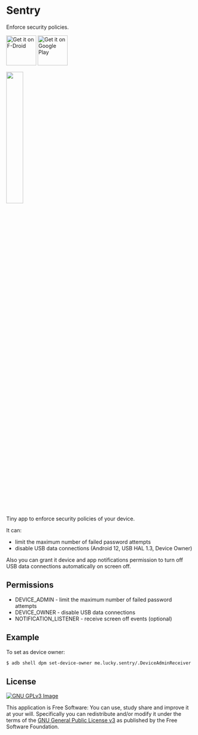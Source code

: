 # Sentry

Enforce security policies.

[<img
     src="https://fdroid.gitlab.io/artwork/badge/get-it-on.png"
     alt="Get it on F-Droid"
     height="80">](https://f-droid.org/packages/me.lucky.sentry/)
[<img
      src="https://play.google.com/intl/en_us/badges/images/generic/en-play-badge.png"
      alt="Get it on Google Play"
      height="80">](https://play.google.com/store/apps/details?id=me.lucky.sentry)

<img 
     src="https://raw.githubusercontent.com/x13a/Sentry/main/fastlane/metadata/android/en-US/images/phoneScreenshots/1.png" 
     width="30%" 
     height="30%">

Tiny app to enforce security policies of your device.

It can:
* limit the maximum number of failed password attempts
* disable USB data connections (Android 12, USB HAL 1.3, Device Owner)

Also you can grant it device and app notifications permission to turn off USB data connections 
automatically on screen off.

## Permissions

* DEVICE_ADMIN - limit the maximum number of failed password attempts
* DEVICE_OWNER - disable USB data connections
* NOTIFICATION_LISTENER - receive screen off events (optional)

## Example

To set as device owner:
```sh
$ adb shell dpm set-device-owner me.lucky.sentry/.DeviceAdminReceiver
```

## License
[![GNU GPLv3 Image](https://www.gnu.org/graphics/gplv3-127x51.png)](https://www.gnu.org/licenses/gpl-3.0.en.html)

This application is Free Software: You can use, study share and improve it at your will.
Specifically you can redistribute and/or modify it under the terms of the
[GNU General Public License v3](https://www.gnu.org/licenses/gpl.html) as published by the Free
Software Foundation.

